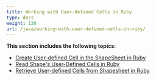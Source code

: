 ```yaml
---
title: Working with User-defined Cells in Ruby
type: docs
weight: 120
url: /java/working-with-user-defined-cells-in-ruby/
---
```


**This section includes the following topics:**

- [Create User-defined Cell in the ShapeSheet in Ruby](/diagram/java/create-user-defined-cell-in-the-shapesheet-in-ruby-html/)
- [Read Shape's User-Defined Cells in Ruby](/diagram/java/read-shape-27s-user-defined-cells-in-ruby-html/)
- [Retrieve User-defined Cells from Shapesheet in Ruby](/diagram/java/retrieve-user-defined-cells-from-shapesheet-in-ruby-html/)
